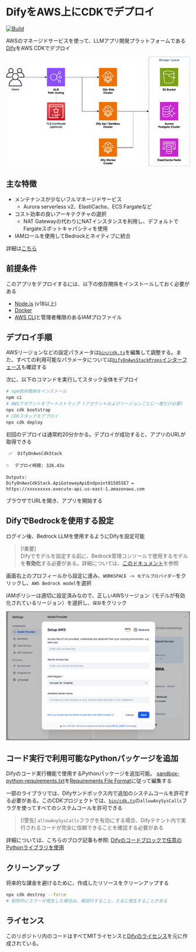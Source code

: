 
# DifyをAWS上にCDKでデプロイ

[![Build](https://github.com/tmokmss/dify-on-aws-cdk/actions/workflows/build.yml/badge.svg)](https://github.com/tmokmss/dify-on-aws-cdk/actions/workflows/build.yml)

AWSのマネージドサービスを使って、LLMアプリ開発プラットフォームである[Dify](https://dify.ai/)をAWS CDKでデプロイ

![architecture](./imgs/architecture.png)

## 主な特徴

* メンテナンスが少ないフルマネージドサービス
    * Aurora serverless v2、ElastiCache、ECS Fargateなど
* コスト効率の良いアーキテクチャの選択
    * NAT Gatewayの代わりにNATインスタンスを利用し、デフォルトでFargateスポットキャパシティを使用
* IAMロールを使用してBedrockとネイティブに統合

詳細は[こちら](https://note.com/yukkie1114/n/n0d9c5551569f)

## 前提条件

このアプリをデプロイするには、以下の依存関係をインストールしておく必要がある

* [Node.js](https://nodejs.org/en/download/) (v18以上)
* [Docker](https://docs.docker.com/get-docker/)
* [AWS CLI](https://docs.aws.amazon.com/cli/latest/userguide/getting-started-install.html)と管理者権限のあるIAMプロファイル

## デプロイ手順

AWSリージョンなどの設定パラメータは[`bin/cdk.ts`](bin/cdk.ts)を編集して調整する。また、すべての利用可能なパラメータについては[`DifyOnAwsStackProps`インターフェース](./lib/dify-on-aws-stack.ts)も確認する

次に、以下のコマンドを実行してスタック全体をデプロイ

```sh
# npm依存関係をインストール
npm ci
# AWSアカウントをブートストラップ (アカウントおよびリージョンごとに一度だけ必要)
npx cdk bootstrap
# CDKスタックをデプロイ
npx cdk deploy
```

初回のデプロイは通常約20分かかる。デプロイが成功すると、アプリのURLが取得できる

```
 ✅  DifyOnAwsCdkStack

✨  デプロイ時間: 326.43s

Outputs:
DifyOnAwsCdkStack.ApiGatewayApiEndpoint015055E7 = https://xxxxxxxxx.execute-api.us-east-1.amazonaws.com
```

ブラウザでURLを開き、アプリを開始する

## DifyでBedrockを使用する設定

ログイン後、Bedrock LLMを使用するようにDifyを設定可能

> [!重要]  
> Difyでモデルを設定する前に、Bedrock管理コンソールで使用するモデルを**有効化**する必要がある。詳細については、[このドキュメント](https://docs.aws.amazon.com/bedrock/latest/userguide/model-access.html#model-access-add)を参照

画面右上のプロフィールから設定に進み、`WORKSPACE -> モデルプロバイダー`をクリックし、`AWS Bedrock model`を選択

IAMポリシーは適切に設定済みなので、正しいAWSリージョン（モデルが有効化されているリージョン）を選択し、`保存`をクリック

![model-setup](./imgs/model-setup.png)

## コード実行で利用可能なPythonパッケージを追加

Difyのコード実行機能で使用するPythonパッケージを追加可能。 [sandbox-python-requirements.txt](./lib/constructs/dify-services/docker/sandbox-python-requirements.txt)を[Requirements File Format](https://pip.pypa.io/en/stable/reference/requirements-file-format/)に従って編集する

一部のライブラリでは、Difyサンドボックス内で追加のシステムコールを許可する必要がある。このCDKプロジェクトでは、[`bin/cdk.ts`](bin/cdk.ts)の`allowAnySysCalls`フラグを使ってすべてのシステムコールを許可できる

> [!警告]
> `allowAnySysCalls`フラグを有効にする場合、Difyテナント内で実行されるコードが完全に信頼できることを確認する必要がある

詳細については、こちらのブログ記事も参照: [Difyのコードブロックで任意のPythonライブラリを使用](https://tmokmss.hatenablog.com/entry/use-any-python-packages-on-dify-sandbox)

## クリーンアップ

将来的な課金を避けるために、作成したリソースをクリーンアップする

```sh
npx cdk destroy --force
# 削除中にエラーが発生した場合は、再試行すること。たまに発生することがある
```

## ライセンス
このリポジトリ内のコードはすべてMITライセンスと[Difyのライセンス](https://github.com/langgenius/dify/blob/main/LICENSE)を元に作成されている。